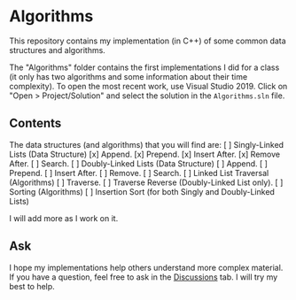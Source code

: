 # Algorithms
This repository contains my implementation (in C++) of some common data structures and algorithms.

The "Algorithms" folder contains the first implementations I did for a class (it only has two algorithms and some information about their time complexity). To open the most recent work, use Visual Studio 2019. Click on "Open > Project/Solution" and select the solution in the `Algorithms.sln` file.

## Contents
The data structures (and algorithms) that you will find are:
[ ] Singly-Linked Lists (Data Structure)
  [x] Append.
  [x] Prepend.
  [x] Insert After.
  [x] Remove After.
  [ ] Search.
[ ] Doubly-Linked Lists (Data Structure)
  [ ] Append.
  [ ] Prepend.
  [ ] Insert After.
  [ ] Remove.
  [ ] Search.
[ ] Linked List Traversal (Algorithms)
  [ ] Traverse.
  [ ] Traverse Reverse (Doubly-Linked List only).
[ ] Sorting (Algorithms)
  [ ] Insertion Sort (for both Singly and Doubly-Linked Lists)

I will add more as I work on it.

## Ask
I hope my implementations help others understand more complex material. If you have a question, feel free to ask in the [Discussions](https://github.com/RARM/Algorithms/discussions) tab. I will try my best to help.
